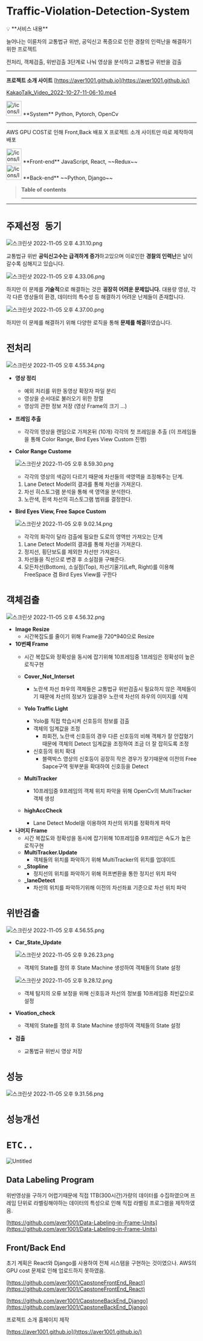 # Traffic-Violation-Detection-System

<aside>
💡 **서비스 내용**

늘어나는 이륜차의 교통법규 위반, 공익신고 폭증으로 인한
경찰의 인력난을 해결하기 위한 프로젝트

전처리, 객체검출, 위반검출 3단계로 나눠 영상을 분석하고 교통법규 위반을 검출

---

**프로젝트 소개 사이트**
[https://aver1001.github.io](https://aver1001.github.io/)

[KakaoTalk_Video_2022-10-27-11-06-10.mp4](https://s3-us-west-2.amazonaws.com/secure.notion-static.com/2ad884a7-b2e0-4603-b361-18741b58b873/KakaoTalk_Video_2022-10-27-11-06-10.mp4)

</aside>

<aside>
<img src="/icons/layers_gray.svg" alt="/icons/layers_gray.svg" width="40px" /> **System**
Python, Pytorch, OpenCv

</aside>

---

AWS GPU COST로 인해  Front,Back 배포 X
프로젝트 소개 사이트만 따로 제작하여 배포

<aside>
<img src="/icons/layers_gray.svg" alt="/icons/layers_gray.svg" width="40px" /> **Front-end**
JavaScript, React, ~~Redux~~

</aside>

<aside>
<img src="/icons/layers_gray.svg" alt="/icons/layers_gray.svg" width="40px" /> **Back-end**
~~Python, Django~~

</aside>

> **Table of contents**
> 
> 
> ---
> 

---

# `주제선정 동기`

![스크린샷 2022-11-05 오후 4.31.10.png](https://s3-us-west-2.amazonaws.com/secure.notion-static.com/acc6f261-514b-499f-a19f-e4b553474be3/%E1%84%89%E1%85%B3%E1%84%8F%E1%85%B3%E1%84%85%E1%85%B5%E1%86%AB%E1%84%89%E1%85%A3%E1%86%BA_2022-11-05_%E1%84%8B%E1%85%A9%E1%84%92%E1%85%AE_4.31.10.png)

교통법규 위반 **공익신고수는 급격하게 증가**하고있으며
이로인한 **경찰의 인력난**은 날이갈수록 심해지고 있습니다.

![스크린샷 2022-11-05 오후 4.33.06.png](https://s3-us-west-2.amazonaws.com/secure.notion-static.com/c75dd6f0-f537-4ce7-9f60-1cd10cc4321c/%E1%84%89%E1%85%B3%E1%84%8F%E1%85%B3%E1%84%85%E1%85%B5%E1%86%AB%E1%84%89%E1%85%A3%E1%86%BA_2022-11-05_%E1%84%8B%E1%85%A9%E1%84%92%E1%85%AE_4.33.06.png)

하지만 이 문제를 **기술적**으로 해결하는 것은  **굉장히 어려운 문제입니다.**
대용량 영상, 각각 다른 영상들의 환경, 데이터의 특수성 등 해결하기 어려운 난제들이 존재합니다.

![스크린샷 2022-11-05 오후 4.37.00.png](https://s3-us-west-2.amazonaws.com/secure.notion-static.com/fe06af12-aeb3-4e10-a600-c7c81f2b6a4c/%E1%84%89%E1%85%B3%E1%84%8F%E1%85%B3%E1%84%85%E1%85%B5%E1%86%AB%E1%84%89%E1%85%A3%E1%86%BA_2022-11-05_%E1%84%8B%E1%85%A9%E1%84%92%E1%85%AE_4.37.00.png)

하지만 이 문제를 해결하기 위해 다양한 로직을 통해 **문제를 해결**하였습니다.

# `전처리`

![스크린샷 2022-11-05 오후 4.55.34.png](https://s3-us-west-2.amazonaws.com/secure.notion-static.com/0d6835fb-a1d4-493a-b568-c62bad9e7d46/%E1%84%89%E1%85%B3%E1%84%8F%E1%85%B3%E1%84%85%E1%85%B5%E1%86%AB%E1%84%89%E1%85%A3%E1%86%BA_2022-11-05_%E1%84%8B%E1%85%A9%E1%84%92%E1%85%AE_4.55.34.png)

- **영상 정리**
    - 예외 처리를 위한 동영상 확장자 파일 분리
    - 영상을 순서대로 불러오기 위한 정렬
    - 영상의 관한 정보 저장 (영상 Frame의 크기 …)
- **프레임 추출**
    - 각각의 영상을 랜덤으로 가져온뒤 (10개) 각각의 첫 프레임을 추출
    (이 프레임들을 통해 Color Range, Bird Eyes View Custom 진행)
- **Color Range Custome**
    
    ![스크린샷 2022-11-05 오후 8.59.30.png](https://s3-us-west-2.amazonaws.com/secure.notion-static.com/34346cc8-a713-4dff-af04-0ecfebb83f70/%E1%84%89%E1%85%B3%E1%84%8F%E1%85%B3%E1%84%85%E1%85%B5%E1%86%AB%E1%84%89%E1%85%A3%E1%86%BA_2022-11-05_%E1%84%8B%E1%85%A9%E1%84%92%E1%85%AE_8.59.30.png)
    
    - 각각의 영상의 색감이 다르기 때문에 차선들의 색영역을 조정해주는 단계.
    1. Lane Detect Model의 결과를 통해 차선을 가져온다.
    2. 차선 히스토그램 분석을 통해 색 영역을 분석한다.
    3. 노란색, 흰색 차선의 히스토그램 범위를 결정한다.
- **Bird Eyes View, Free Sapce Custom**
    
    ![스크린샷 2022-11-05 오후 9.02.14.png](https://s3-us-west-2.amazonaws.com/secure.notion-static.com/5fe00139-09a1-4c76-9577-a54839b3d962/%E1%84%89%E1%85%B3%E1%84%8F%E1%85%B3%E1%84%85%E1%85%B5%E1%86%AB%E1%84%89%E1%85%A3%E1%86%BA_2022-11-05_%E1%84%8B%E1%85%A9%E1%84%92%E1%85%AE_9.02.14.png)
    
    - 각각의 화각이 달라 검출에 필요한 도로의 영역만 가져오는 단계
    1. Lane Detect Model의 결과를 통해 차선을 가져온다.
    2. 정지선, 횡단보도를 제외한 차선만 가져온다.
    3. 차선들을 직선으로 변경 후 소실점을 구해준다.
    4. 모든차선(Bottom), 소실점(Top), 차선기울기(Left, Right)를 이용해 FreeSpace 겸 Bird Eyes View를 구한다

# `객체검출`

![스크린샷 2022-11-05 오후 4.56.32.png](https://s3-us-west-2.amazonaws.com/secure.notion-static.com/70e61531-5c70-457d-a3b2-49bb5f4ad9d5/%E1%84%89%E1%85%B3%E1%84%8F%E1%85%B3%E1%84%85%E1%85%B5%E1%86%AB%E1%84%89%E1%85%A3%E1%86%BA_2022-11-05_%E1%84%8B%E1%85%A9%E1%84%92%E1%85%AE_4.56.32.png)

- **Image Resize**
    - 시간복잡도를 줄이기 위해 Frame을 720*940으로 Resize
- **10번째 Frame**
    - 시간 복잡도와 정확성을 동시에 잡기위해 10프레임중 1프레임은 정확성이 높은 로직구현
    - **Cover_Not_Interset**
        - 노란색 차선 좌우의 객체들은 교통법규 위반검출시 필요하지 않은 객체들이기 때문에
        차선의 정보가 있을경우 노란색 차선의 좌우의 이미지를 삭제
    - **Yolo Traffic Light**
        - Yolo를 직접 학습시켜 신호등의 정보를 검출
        - 객체의 임계값을 조정
            - 좌회전, 노란색 신호등의 경우 다른 신호등의 비해 객체가 잘 안잡혔기 때문에 객체의 Detect 임계값을 조정하여 조금 더 잘 잡히도록 조정
        - 신호등의 위치 확대
            - 블랙박스 영상의 신호등이 굉장히 작은 경우가 잦기때문에 이전의 Free Sapce구역 윗부분을 확대하여 신호등을 Detect
        
         
        
    - **MultiTracker**
        - 10프레임중 9프레임의 객체 위치 파악을 위해 OpenCv의 MultiTracker 객체 생성
    - **highAccCheck**
        - Lane Detect Model을 이용하여 차선의 위치를 정확하게 파악
- **나머지 Frame**
    - 시간 복잡도와 정확성을 동시에 잡기위해 10프레임중 9프레임은 속도가 높은 로직구현
    - **MultiTracker.Update**
        - 객체들의 위치를 파악하기 위해 MultiTracker의 위치를 업데이트
    - **_Stopline**
        - 정지선의 위치를 파악하기 위해 허프변환을 통한 정지선 위치 파악
    - **_laneDetect**
        - 차선의 위치를 파악하기위해 이전의 차선좌표 기준으로 차선 위치 파악

# `위반검출`

![스크린샷 2022-11-05 오후 4.56.55.png](https://s3-us-west-2.amazonaws.com/secure.notion-static.com/4c2fd9e2-b756-4546-842e-7d94733e2039/%E1%84%89%E1%85%B3%E1%84%8F%E1%85%B3%E1%84%85%E1%85%B5%E1%86%AB%E1%84%89%E1%85%A3%E1%86%BA_2022-11-05_%E1%84%8B%E1%85%A9%E1%84%92%E1%85%AE_4.56.55.png)

- **Car_State_Update**
    
    ![스크린샷 2022-11-05 오후 9.26.23.png](https://s3-us-west-2.amazonaws.com/secure.notion-static.com/9876efd0-e177-41b4-a214-c80eef01688c/%E1%84%89%E1%85%B3%E1%84%8F%E1%85%B3%E1%84%85%E1%85%B5%E1%86%AB%E1%84%89%E1%85%A3%E1%86%BA_2022-11-05_%E1%84%8B%E1%85%A9%E1%84%92%E1%85%AE_9.26.23.png)
    
    - 객체의 State를 정의 후 State Machine 생성하여 객체들의 State 설정
    
    ![스크린샷 2022-11-05 오후 9.28.12.png](https://s3-us-west-2.amazonaws.com/secure.notion-static.com/d999fe34-455c-4995-a2b3-b2ee3afc7bbf/%E1%84%89%E1%85%B3%E1%84%8F%E1%85%B3%E1%84%85%E1%85%B5%E1%86%AB%E1%84%89%E1%85%A3%E1%86%BA_2022-11-05_%E1%84%8B%E1%85%A9%E1%84%92%E1%85%AE_9.28.12.png)
    
    - 객체 탐지의 오류 보정을 위해 신호등과 차선의 정보를 10프레임중 최빈값으로 설정
- **Vioation_check**
    - 객체의 State를 정의 후 State Machine 생성하여 객체들의 State 설정
- **검출**
    - 교통법규 위반시 영상 저장

# `성능`

![스크린샷 2022-11-05 오후 9.31.56.png](https://s3-us-west-2.amazonaws.com/secure.notion-static.com/672022dc-aa37-4a00-a1ca-09a4e701f89f/%E1%84%89%E1%85%B3%E1%84%8F%E1%85%B3%E1%84%85%E1%85%B5%E1%86%AB%E1%84%89%E1%85%A3%E1%86%BA_2022-11-05_%E1%84%8B%E1%85%A9%E1%84%92%E1%85%AE_9.31.56.png)

# `성능개선`

# `ETC..`

![Untitled](https://s3-us-west-2.amazonaws.com/secure.notion-static.com/75400b02-0b5d-4c5f-ac91-827d09f84014/Untitled.png)

## **Data Labeling Program**

위반영상을 구하기 어렵기때문에 직접 1TB(300시간)가량의 데이터를 수집하였으며
프레임 단위로 라벨링해야하는 데이터의 특성으로 인해 직접 라벨링 프로그램을 제작하였음.

[https://github.com/aver1001/Data-Labeling-in-Frame-Units](https://github.com/aver1001/Data-Labeling-in-Frame-Units)

## Front/Back End

초기 계획은 React와 Django를 사용하여 전체 시스탬을 구현하는 것이였으나.
AWS의 GPU cost 문제로 인해 업로드하지 못하였음.

[https://github.com/aver1001/CapstoneFrontEnd_React](https://github.com/aver1001/CapstoneFrontEnd_React)

[https://github.com/aver1001/CapstoneBackEnd_Django](https://github.com/aver1001/CapstoneBackEnd_Django)

프로젝트 소개 홈페이지 제작

[https://aver1001.github.io](https://aver1001.github.io/)
